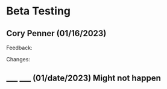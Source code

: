 # Beta Testing

## Cory Penner (01/16/2023)

Feedback:


Changes:


## ___ ___ (01/date/2023) Might not happen


